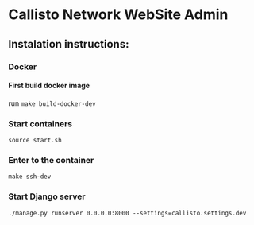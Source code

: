 # Callisto Network WebSite Admin

## Instalation instructions:

### Docker
#### First build docker image

run `make build-docker-dev`

### Start containers

`source start.sh`

### Enter to the container

`make ssh-dev`

### Start Django server

`./manage.py runserver 0.0.0.0:8000 --settings=callisto.settings.dev`
